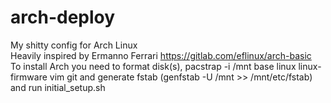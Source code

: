 # arch-deploy
My shitty config for Arch Linux <br>
Heavily inspired by Ermanno Ferrari https://gitlab.com/eflinux/arch-basic<br>
To install Arch you need to format disk(s), pacstrap -i /mnt base linux linux-firmware vim git and generate fstab (genfstab -U /mnt >> /mnt/etc/fstab) and run initial_setup.sh
